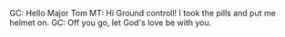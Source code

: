GC: Hello Major Tom
MT: Hi Ground controll! I took the pills and put me helmet on. 
GC: Off you go, let God's love be with you.
